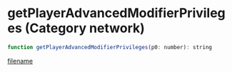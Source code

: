 # getPlayerAdvancedModifierPrivileges (Category network)

```js
function getPlayerAdvancedModifierPrivileges(p0: number): string
```

[filename](getPlayerAdvancedModifierPrivileges_m.md ':include')